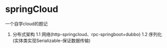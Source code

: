 # springCloud
一个自学cloud的题记
1. 分布式架构
    1.1 网络(http-springcloud、rpc-springboot+dubbo)
    1.2 序列化(实体类实现Serializable-保证数据传输)
